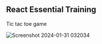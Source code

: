<h2>React Essential Training</h2>

<p>Tic tac toe game</p>

![Screenshot 2024-01-31 032034](https://github.com/RishniMeemeduma/react-essentials-deep-dive-tic-tac-toe-start-/assets/34571667/acadb8a3-d420-4b83-9fe4-8625c669ebaa)
